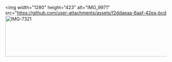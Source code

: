 <img width="1280" height="423" alt="IMG_9971" src="https://github.com/user-attachments/assets/f2ddaeaa-6aaf-42ea-bcd<img width="1280" height="128" alt="IMG-7321" src="https://github.com/user-attachments/assets/178c3642-3656-4b90-8132-3dc0b6154c57" />


